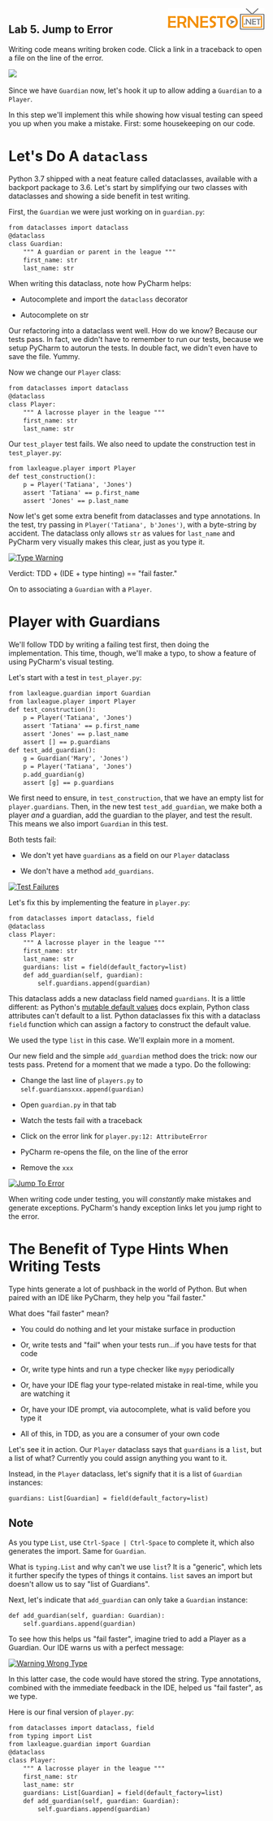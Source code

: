 <img align="right" src="../logo.png">

Lab 5. Jump to Error
----------------------------

Writing code means writing broken code. Click a link in a traceback to
open a file on the line of the error.

[![](https://img.youtube.com/vi/U2ex-V51-PY/0.jpg)](https://www.youtube.com/watch?v=U2ex-V51-PY)


Since we have `Guardian` now, let's hook it up to allow adding a
`Guardian` to a `Player`.

In this step we'll implement this while showing how visual testing can
speed you up when you make a mistake. First: some housekeeping on our
code.

Let's Do A `dataclass`
======================

Python 3.7 shipped with a neat feature called dataclasses, available
with a backport package to 3.6. Let's start by simplifying our two
classes with dataclasses and showing a side benefit in test writing.

First, the `Guardian` we were just working on in `guardian.py`:

```
from dataclasses import dataclass
@dataclass
class Guardian:
    """ A guardian or parent in the league """
    first_name: str
    last_name: str
```

When writing this dataclass, note how PyCharm helps:

-   Autocomplete and import the `dataclass` decorator

-   Autocomplete on str

Our refactoring into a dataclass went well. How do we know? Because our
tests pass. In fact, we didn't have to remember to run our tests,
because we setup PyCharm to autorun the tests. In double fact, we didn't
even have to save the file. Yummy.

Now we change our `Player` class:

```
from dataclasses import dataclass
@dataclass
class Player:
    """ A lacrosse player in the league """
    first_name: str
    last_name: str
```

Our `test_player` test fails. We also need to update the construction
test in `test_player.py`:

```
from laxleague.player import Player
def test_construction():
    p = Player('Tatiana', 'Jones')
    assert 'Tatiana' == p.first_name
    assert 'Jones' == p.last_name
```

Now let's get some extra benefit from dataclasses and type annotations.
In the test, try passing in `Player('Tatiana', b'Jones')`, with a
byte-string by accident. The dataclass only allows `str` as values for
`last_name` and PyCharm very visually makes this clear, just as you type
it.

[![Type
Warning](./images/type_warning.png "Type Warning")](https://www.jetbrains.com/pycharm/guide/static/b7e26222f29397b6c9b4b5d9106948cf/d0e73/type_warning.png)

Verdict: TDD + (IDE + type hinting) == "fail faster."

On to associating a `Guardian` with a `Player`.

Player with Guardians
=====================

We'll follow TDD by writing a failing test first, then doing the
implementation. This time, though, we'll make a typo, to show a feature
of using PyCharm's visual testing.

Let's start with a test in `test_player.py`:

```
from laxleague.guardian import Guardian
from laxleague.player import Player
def test_construction():
    p = Player('Tatiana', 'Jones')
    assert 'Tatiana' == p.first_name
    assert 'Jones' == p.last_name
    assert [] == p.guardians
def test_add_guardian():
    g = Guardian('Mary', 'Jones')
    p = Player('Tatiana', 'Jones')
    p.add_guardian(g)
    assert [g] == p.guardians
```

We first need to ensure, in `test_construction`, that we have an empty
list for `player.guardians`. Then, in the new test `test_add_guardian`,
we make both a player *and* a guardian, add the guardian to the player,
and test the result. This means we also import `Guardian` in this test.

Both tests fail:

-   We don't yet have `guardians` as a field on our `Player` dataclass

-   We don't have a method `add_guardians`.

[![Test
Failures](./images/test_failures.png "Test Failures")](https://www.jetbrains.com/pycharm/guide/static/58f6eb94a146f7f19d2a36ea1cfd2342/87a80/test_failures.png)

Let's fix this by implementing the feature in `player.py`:

```
from dataclasses import dataclass, field
@dataclass
class Player:
    """ A lacrosse player in the league """
    first_name: str
    last_name: str
    guardians: list = field(default_factory=list)
    def add_guardian(self, guardian):
        self.guardians.append(guardian)
```

This dataclass adds a new dataclass field named `guardians`. It is a
little different: as Python's [mutable default
values](https://docs.python.or./library/dataclasses.html#mutable-default-values)
docs explain, Python class attributes can't default to a list. Python
dataclasses fix this with a dataclass `field` function which can assign
a factory to construct the default value.

We used the type `list` in this case. We'll explain more in a moment.

Our new field and the simple `add_guardian` method does the trick: now
our tests pass. Pretend for a moment that we made a typo. Do the
following:

-   Change the last line of `players.py` to
    `self.guardiansxxx.append(guardian)`

-   Open `guardian.py` in that tab

-   Watch the tests fail with a traceback

-   Click on the error link for `player.py:12: AttributeError`

-   PyCharm re-opens the file, on the line of the error

-   Remove the `xxx`

[![Jump To
Error](./images/jump_to_error.png "Jump To Error")](./images/jump_to_error.png)

When writing code under testing, you will *constantly* make mistakes and
generate exceptions. PyCharm's handy exception links let you jump right
to the error.

The Benefit of Type Hints When Writing Tests
============================================

Type hints generate a lot of pushback in the world of Python. But when
paired with an IDE like PyCharm, they help you "fail faster."

What does "fail faster" mean?

-   You could do nothing and let your mistake surface in production

-   Or, write tests and "fail" when your tests run...if you have tests
    for that code

-   Or, write type hints and run a type checker like `mypy` periodically

-   Or, have your IDE flag your type-related mistake in real-time, while
    you are watching it

-   Or, have your IDE prompt, via autocomplete, what is valid before you
    type it

-   All of this, in TDD, as you are a consumer of your own code

Let's see it in action. Our `Player` dataclass says that `guardians` is
a `list`, but a list of what? Currently you could assign anything you
want to it.

Instead, in the `Player` dataclass, let's signify that it is a list of
`Guardian` instances:

```
guardians: List[Guardian] = field(default_factory=list)
```

Note
----

As you type `List`, use `Ctrl-Space | Ctrl-Space` to complete it, which
also generates the import. Same for `Guardian`.

What is `typing.List` and why can't we use `list`? It is a "generic",
which lets it further specify the types of things it contains. `list`
saves an import but doesn't allow us to say "list of Guardians".

Next, let's indicate that `add_guardian` can only take a `Guardian`
instance:

```
def add_guardian(self, guardian: Guardian):
    self.guardians.append(guardian)
```

To see how this helps us "fail faster", imagine tried to add a Player as
a Guardian. Our IDE warns us with a perfect message:

[![Warning Wrong
Type](./images/warning_wrong_type.png "Warning Wrong Type")](https://www.jetbrains.com/pycharm/guide/static/6de7c22d64b8614f180febd98dc6ac33/4d4a2/warning_wrong_type.png)

In this latter case, the code would have stored the string. Type
annotations, combined with the immediate feedback in the IDE, helped us
"fail faster", as we type.

Here is our final version of `player.py`:

```
from dataclasses import dataclass, field
from typing import List
from laxleague.guardian import Guardian
@dataclass
class Player:
    """ A lacrosse player in the league """
    first_name: str
    last_name: str
    guardians: List[Guardian] = field(default_factory=list)
    def add_guardian(self, guardian: Guardian):
        self.guardians.append(guardian)
```
